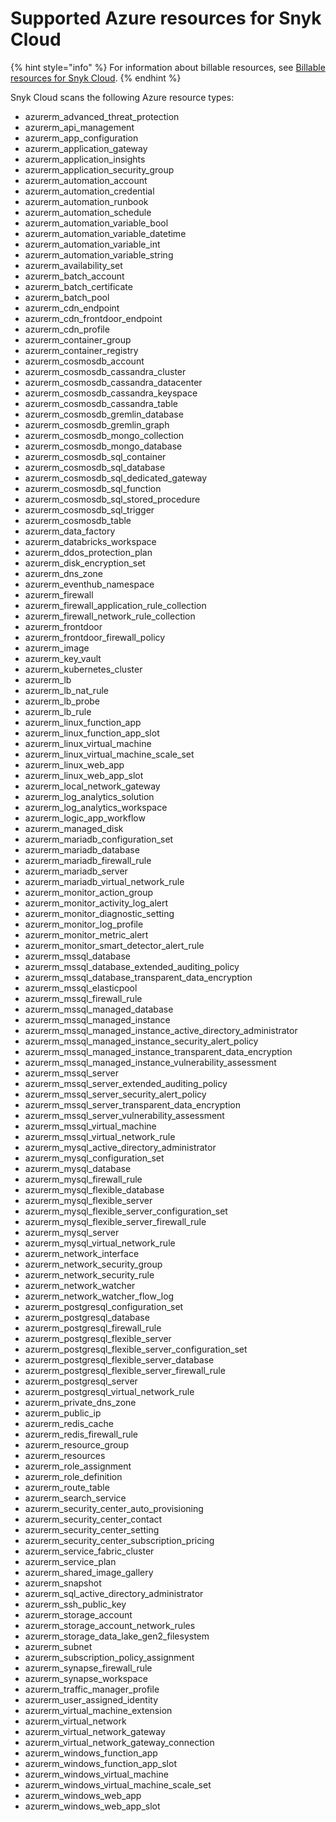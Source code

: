 # Supported Azure resources for Snyk Cloud

{% hint style="info" %}
For information about billable resources, see [Billable resources for Snyk Cloud](https://docs.snyk.io/scan-cloud-deployment/snyk-cloud/billable-resources-for-snyk-cloud).
{% endhint %}

Snyk Cloud scans the following Azure resource types:

* azurerm\_advanced\_threat\_protection
* azurerm\_api\_management
* azurerm\_app\_configuration
* azurerm\_application\_gateway
* azurerm\_application\_insights
* azurerm\_application\_security\_group
* azurerm\_automation\_account
* azurerm\_automation\_credential
* azurerm\_automation\_runbook
* azurerm\_automation\_schedule
* azurerm\_automation\_variable\_bool
* azurerm\_automation\_variable\_datetime
* azurerm\_automation\_variable\_int
* azurerm\_automation\_variable\_string
* azurerm\_availability\_set
* azurerm\_batch\_account
* azurerm\_batch\_certificate
* azurerm\_batch\_pool
* azurerm\_cdn\_endpoint
* azurerm\_cdn\_frontdoor\_endpoint
* azurerm\_cdn\_profile
* azurerm\_container\_group
* azurerm\_container\_registry
* azurerm\_cosmosdb\_account
* azurerm\_cosmosdb\_cassandra\_cluster
* azurerm\_cosmosdb\_cassandra\_datacenter
* azurerm\_cosmosdb\_cassandra\_keyspace
* azurerm\_cosmosdb\_cassandra\_table
* azurerm\_cosmosdb\_gremlin\_database
* azurerm\_cosmosdb\_gremlin\_graph
* azurerm\_cosmosdb\_mongo\_collection
* azurerm\_cosmosdb\_mongo\_database
* azurerm\_cosmosdb\_sql\_container
* azurerm\_cosmosdb\_sql\_database
* azurerm\_cosmosdb\_sql\_dedicated\_gateway
* azurerm\_cosmosdb\_sql\_function
* azurerm\_cosmosdb\_sql\_stored\_procedure
* azurerm\_cosmosdb\_sql\_trigger
* azurerm\_cosmosdb\_table
* azurerm\_data\_factory
* azurerm\_databricks\_workspace
* azurerm\_ddos\_protection\_plan
* azurerm\_disk\_encryption\_set
* azurerm\_dns\_zone
* azurerm\_eventhub\_namespace
* azurerm\_firewall
* azurerm\_firewall\_application\_rule\_collection
* azurerm\_firewall\_network\_rule\_collection
* azurerm\_frontdoor
* azurerm\_frontdoor\_firewall\_policy
* azurerm\_image
* azurerm\_key\_vault
* azurerm\_kubernetes\_cluster
* azurerm\_lb
* azurerm\_lb\_nat\_rule
* azurerm\_lb\_probe
* azurerm\_lb\_rule
* azurerm\_linux\_function\_app
* azurerm\_linux\_function\_app\_slot
* azurerm\_linux\_virtual\_machine
* azurerm\_linux\_virtual\_machine\_scale\_set
* azurerm\_linux\_web\_app
* azurerm\_linux\_web\_app\_slot
* azurerm\_local\_network\_gateway
* azurerm\_log\_analytics\_solution
* azurerm\_log\_analytics\_workspace
* azurerm\_logic\_app\_workflow
* azurerm\_managed\_disk
* azurerm\_mariadb\_configuration\_set
* azurerm\_mariadb\_database
* azurerm\_mariadb\_firewall\_rule
* azurerm\_mariadb\_server
* azurerm\_mariadb\_virtual\_network\_rule
* azurerm\_monitor\_action\_group
* azurerm\_monitor\_activity\_log\_alert
* azurerm\_monitor\_diagnostic\_setting
* azurerm\_monitor\_log\_profile
* azurerm\_monitor\_metric\_alert
* azurerm\_monitor\_smart\_detector\_alert\_rule
* azurerm\_mssql\_database
* azurerm\_mssql\_database\_extended\_auditing\_policy
* azurerm\_mssql\_database\_transparent\_data\_encryption
* azurerm\_mssql\_elasticpool
* azurerm\_mssql\_firewall\_rule
* azurerm\_mssql\_managed\_database
* azurerm\_mssql\_managed\_instance
* azurerm\_mssql\_managed\_instance\_active\_directory\_administrator
* azurerm\_mssql\_managed\_instance\_security\_alert\_policy
* azurerm\_mssql\_managed\_instance\_transparent\_data\_encryption
* azurerm\_mssql\_managed\_instance\_vulnerability\_assessment
* azurerm\_mssql\_server
* azurerm\_mssql\_server\_extended\_auditing\_policy
* azurerm\_mssql\_server\_security\_alert\_policy
* azurerm\_mssql\_server\_transparent\_data\_encryption
* azurerm\_mssql\_server\_vulnerability\_assessment
* azurerm\_mssql\_virtual\_machine
* azurerm\_mssql\_virtual\_network\_rule
* azurerm\_mysql\_active\_directory\_administrator
* azurerm\_mysql\_configuration\_set
* azurerm\_mysql\_database
* azurerm\_mysql\_firewall\_rule
* azurerm\_mysql\_flexible\_database
* azurerm\_mysql\_flexible\_server
* azurerm\_mysql\_flexible\_server\_configuration\_set
* azurerm\_mysql\_flexible\_server\_firewall\_rule
* azurerm\_mysql\_server
* azurerm\_mysql\_virtual\_network\_rule
* azurerm\_network\_interface
* azurerm\_network\_security\_group
* azurerm\_network\_security\_rule
* azurerm\_network\_watcher
* azurerm\_network\_watcher\_flow\_log
* azurerm\_postgresql\_configuration\_set
* azurerm\_postgresql\_database
* azurerm\_postgresql\_firewall\_rule
* azurerm\_postgresql\_flexible\_server
* azurerm\_postgresql\_flexible\_server\_configuration\_set
* azurerm\_postgresql\_flexible\_server\_database
* azurerm\_postgresql\_flexible\_server\_firewall\_rule
* azurerm\_postgresql\_server
* azurerm\_postgresql\_virtual\_network\_rule
* azurerm\_private\_dns\_zone
* azurerm\_public\_ip
* azurerm\_redis\_cache
* azurerm\_redis\_firewall\_rule
* azurerm\_resource\_group
* azurerm\_resources
* azurerm\_role\_assignment
* azurerm\_role\_definition
* azurerm\_route\_table
* azurerm\_search\_service
* azurerm\_security\_center\_auto\_provisioning
* azurerm\_security\_center\_contact
* azurerm\_security\_center\_setting
* azurerm\_security\_center\_subscription\_pricing
* azurerm\_service\_fabric\_cluster
* azurerm\_service\_plan
* azurerm\_shared\_image\_gallery
* azurerm\_snapshot
* azurerm\_sql\_active\_directory\_administrator
* azurerm\_ssh\_public\_key
* azurerm\_storage\_account
* azurerm\_storage\_account\_network\_rules
* azurerm\_storage\_data\_lake\_gen2\_filesystem
* azurerm\_subnet
* azurerm\_subscription\_policy\_assignment
* azurerm\_synapse\_firewall\_rule
* azurerm\_synapse\_workspace
* azurerm\_traffic\_manager\_profile
* azurerm\_user\_assigned\_identity
* azurerm\_virtual\_machine\_extension
* azurerm\_virtual\_network
* azurerm\_virtual\_network\_gateway
* azurerm\_virtual\_network\_gateway\_connection
* azurerm\_windows\_function\_app
* azurerm\_windows\_function\_app\_slot
* azurerm\_windows\_virtual\_machine
* azurerm\_windows\_virtual\_machine\_scale\_set
* azurerm\_windows\_web\_app
* azurerm\_windows\_web\_app\_slot
